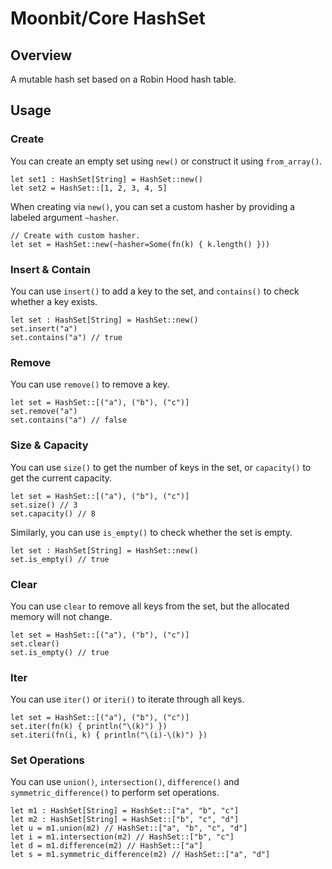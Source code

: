# Moonbit/Core HashSet

## Overview

A mutable hash set based on a Robin Hood hash table.

## Usage

### Create

You can create an empty set using `new()` or construct it using `from_array()`.

```moonbit
let set1 : HashSet[String] = HashSet::new()
let set2 = HashSet::[1, 2, 3, 4, 5]
```

When creating via `new()`, you can set a custom hasher by providing a labeled argument `~hasher`. 

```moonbit
// Create with custom hasher.
let set = HashSet::new(~hasher=Some(fn(k) { k.length() }))
```

### Insert & Contain

You can use `insert()` to add a key to the set, and `contains()` to check whether a key exists.

```moonbit
let set : HashSet[String] = HashSet::new()
set.insert("a")
set.contains("a") // true
```

### Remove

You can use `remove()` to remove a key.

```moonbit
let set = HashSet::[("a"), ("b"), ("c")]
set.remove("a")
set.contains("a") // false
```

### Size & Capacity

You can use `size()` to get the number of keys in the set, or `capacity()` to get the current capacity.

```moonbit
let set = HashSet::[("a"), ("b"), ("c")]
set.size() // 3
set.capacity() // 8
```

Similarly, you can use `is_empty()` to check whether the set is empty.

```moonbit
let set : HashSet[String] = HashSet::new()
set.is_empty() // true
```

### Clear

You can use `clear` to remove all keys from the set, but the allocated memory will not change.

```moonbit
let set = HashSet::[("a"), ("b"), ("c")]
set.clear()
set.is_empty() // true
```

### Iter

You can use `iter()` or `iteri()` to iterate through all keys.

```moonbit
let set = HashSet::[("a"), ("b"), ("c")]
set.iter(fn(k) { println("\(k)") })
set.iteri(fn(i, k) { println("\(i)-\(k)") })
```

### Set Operations

You can use `union()`, `intersection()`, `difference()` and `symmetric_difference()` to perform set operations.

```moonbit
let m1 : HashSet[String] = HashSet::["a", "b", "c"]
let m2 : HashSet[String] = HashSet::["b", "c", "d"]
let u = m1.union(m2) // HashSet::["a", "b", "c", "d"]
let i = m1.intersection(m2) // HashSet::["b", "c"]
let d = m1.difference(m2) // HashSet::["a"]
let s = m1.symmetric_difference(m2) // HashSet::["a", "d"]
```

